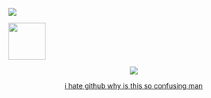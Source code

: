 
![](https://komarev.com/ghpvc/?username=AverageVaeb&color=lightgrey&label= ⛏Losers )

<p align="centre">
<img src="https://images-wixmp-ed30a86b8c4ca887773594c2.wixmp.com/f/abae6e28-7eb5-4262-8145-4dc4ac179c1d/dkiflch-9ffde268-cdf8-4b21-8b9a-e40ae9e04e92.gif?token=eyJ0eXAiOiJKV1QiLCJhbGciOiJIUzI1NiJ9.eyJzdWIiOiJ1cm46YXBwOjdlMGQxODg5ODIyNjQzNzNhNWYwZDQxNWVhMGQyNmUwIiwiaXNzIjoidXJuOmFwcDo3ZTBkMTg4OTgyMjY0MzczYTVmMGQ0MTVlYTBkMjZlMCIsIm9iaiI6W1t7InBhdGgiOiIvZi9hYmFlNmUyOC03ZWI1LTQyNjItODE0NS00ZGM0YWMxNzljMWQvZGtpZmxjaC05ZmZkZTI2OC1jZGY4LTRiMjEtOGI5YS1lNDBhZTllMDRlOTIuZ2lmIn1dXSwiYXVkIjpbInVybjpzZXJ2aWNlOmZpbGUuZG93bmxvYWQiXX0.lWvsjMYQYWDu4APGKHevEdRusBYnsJaaPDv1YrcRWDo" width=75 height=75>
</p>



<div align="center">
<p align="center">
  <a href="https://spotify-github-profile.kittinanx.com/api/view?uid=d1bqsmqsv5xny71hcpjc38d4t&redirect=true">
    <img src="https://spotify-github-profile.kittinanx.com/api/view?uid=d1bqsmqsv5xny71hcpjc38d4t&cover_image=true&theme=natemoo-re&show_offline=true&background_color=2b285d&interchange=false&profanity=false&bar_color=ecc279&bar_color_cover=false">

i hate github why is this so confusing man

